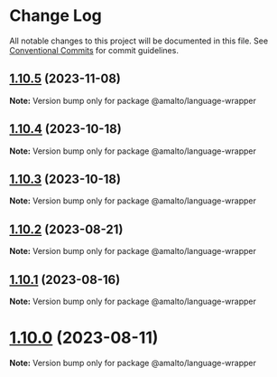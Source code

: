 # Change Log

All notable changes to this project will be documented in this file.
See [Conventional Commits](https://conventionalcommits.org) for commit guidelines.

## [1.10.5](https://github.com/amalto/platform6-ui-components/compare/@amalto/language-wrapper@1.10.4...@amalto/language-wrapper@1.10.5) (2023-11-08)

**Note:** Version bump only for package @amalto/language-wrapper

## [1.10.4](https://github.com/amalto/platform6-ui-components/compare/@amalto/language-wrapper@1.10.3...@amalto/language-wrapper@1.10.4) (2023-10-18)

**Note:** Version bump only for package @amalto/language-wrapper

## [1.10.3](https://github.com/amalto/platform6-ui-components/compare/@amalto/language-wrapper@1.10.2...@amalto/language-wrapper@1.10.3) (2023-10-18)

**Note:** Version bump only for package @amalto/language-wrapper

## [1.10.2](https://github.com/amalto/platform6-ui-components/compare/@amalto/language-wrapper@1.10.1...@amalto/language-wrapper@1.10.2) (2023-08-21)

**Note:** Version bump only for package @amalto/language-wrapper

## [1.10.1](https://github.com/amalto/platform6-ui-components/compare/@amalto/language-wrapper@1.10.0...@amalto/language-wrapper@1.10.1) (2023-08-16)

**Note:** Version bump only for package @amalto/language-wrapper

# [1.10.0](https://github.com/amalto/platform6-ui-components/compare/@amalto/language-wrapper@1.9.90...@amalto/language-wrapper@1.10.0) (2023-08-11)

**Note:** Version bump only for package @amalto/language-wrapper

